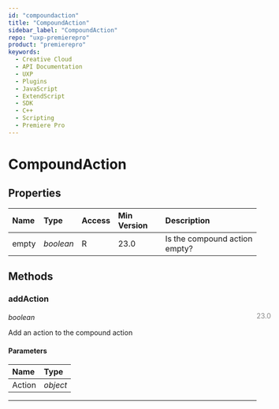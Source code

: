 ```yaml
---
id: "compoundaction"
title: "CompoundAction"
sidebar_label: "CompoundAction"
repo: "uxp-premierepro"
product: "premierepro"
keywords:
  - Creative Cloud
  - API Documentation
  - UXP
  - Plugins
  - JavaScript
  - ExtendScript
  - SDK
  - C++
  - Scripting
  - Premiere Pro
---
```


# CompoundAction

## Properties

| Name | Type | Access | Min Version | Description |
| :------ | :------ | :------ | :------ | :------ |
| empty | *boolean* | R | 23.0 | Is the compound action empty? |

## Methods

### addAction

<span class="minversion" style="display: block; margin-bottom: -1em; margin-left: 36em; float:left; opacity:0.5;">23.0</span>

*boolean*

Add an action to the compound action

#### Parameters

| Name | Type |
| :------ | :------ |
| Action | *object* |

___
